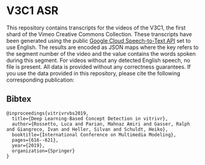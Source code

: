 # V3C1 ASR
This repository contains transcripts for the videos of the V3C1, the first shard of the Vimeo Creative Commons Collection. These transcripts have been generated using the public [Google Cloud Speech-to-Text API](https://cloud.google.com/speech-to-text/) set to use English. The results are encoded as JSON maps where the key refers to the segment number of the video and the value contains the words spoken during this segment. For videos without any detected English speech, no file is present. All data is provided without any correctness guarantees. If you use the data provided in this repository, please cite the following corresponding publication:

## Bibtex
```
@inproceedings{vitrivrvbs2019,
  title={Deep Learning-Based Concept Detection in vitrivr},
  author={Rossetto, Luca and Parian, Mahnaz Amiri and Gasser, Ralph and Giangreco, Ivan and Heller, Silvan and Schuldt, Heiko},
  booktitle={International Conference on Multimedia Modeling},
  pages={616--621},
  year={2019},
  organization={Springer}
}
```
